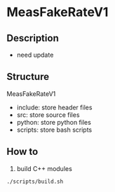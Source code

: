 # MeasFakeRateV1
## Description
- need update

## Structure
MeasFakeRateV1
- include: store header files
- src: store source files
- python: store python files
- scripts: store bash scripts

## How to
1. build C++ modules
```bash
./scripts/build.sh
```

